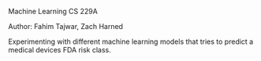 Machine Learning CS 229A

Author: Fahim Tajwar, Zach Harned

Experimenting with different machine learning models that tries to predict a medical devices FDA risk class.
